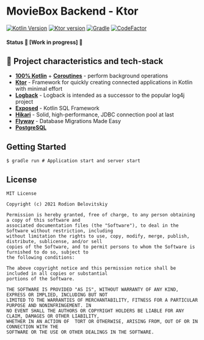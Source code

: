 # MovieBox Backend - Ktor

[![Kotlin Version][badge-kotlin]](https://kotlinlang.org)
[![Ktor version][badge-ktor]](https://ktor.io)
[![Gradle][badge-gradle]](https://gradle.org)
[![CodeFactor][badge-codefactor]](https://www.codefactor.io/repository/github/majorkik/moviebox-backend)

#### Status 🚧 [Work in progress] 🚧

## :rocket: Project characteristics and tech-stack

- [**100% Kotlin**](https://kotlinlang.org/) + [**Coroutines**](https://kotlinlang.org/docs/reference/coroutines-overview.html) - perform background operations
- [**Ktor**](https://github.com/ktorio/ktor) - Framework for quickly creating connected applications in Kotlin with minimal
  effort
- [**Logback**](https://ktor.io/docs/logging.html) - Logback is intended as a successor to the popular log4j project
- [**Exposed**](https://github.com/JetBrains/Exposed) - Kotlin SQL Framework
- [**Hikari**](https://github.com/brettwooldridge/HikariCP) - Solid, high-performance, JDBC connection pool at last
- [**Flyway**](https://github.com/flyway/flyway) - Database Migrations Made Easy
- [**PostgreSQL**](https://www.postgresql.org/)

## Getting Started

```shell
$ gradle run # Application start and server start
```

## License

```
MIT License

Copyright (c) 2021 Rodion Belovitskiy

Permission is hereby granted, free of charge, to any person obtaining a copy of this software and
associated documentation files (the "Software"), to deal in the Software without restriction, including
without limitation the rights to use, copy, modify, merge, publish, distribute, sublicense, and/or sell
copies of the Software, and to permit persons to whom the Software is furnished to do so, subject to
the following conditions:

The above copyright notice and this permission notice shall be included in all copies or substantial
portions of the Software.

THE SOFTWARE IS PROVIDED "AS IS", WITHOUT WARRANTY OF ANY KIND, EXPRESS OR IMPLIED, INCLUDING BUT NOT
LIMITED TO THE WARRANTIES OF MERCHANTABILITY, FITNESS FOR A PARTICULAR PURPOSE AND NONINFRINGEMENT. IN
NO EVENT SHALL THE AUTHORS OR COPYRIGHT HOLDERS BE LIABLE FOR ANY CLAIM, DAMAGES OR OTHER LIABILITY,
WHETHER IN AN ACTION OF  TORT OR OTHERWISE, ARISING FROM, OUT OF OR IN CONNECTION WITH THE
SOFTWARE OR THE USE OR OTHER DEALINGS IN THE SOFTWARE.
```

[badge-kotlin]: https://img.shields.io/badge/Kotlin-1.5.21-brightgreen?style=flat-square&logo=appveyor "Kotlin Version"

[badge-ktor]: https://img.shields.io/badge/Ktor-1.6.2-red?style=flat-square&logo=appveyor "Ktor"

[badge-gradle]: https://img.shields.io/badge/Gradle-7.1.1-blue?style=flat-square&logo=appveyor "Gradle"

[badge-codefactor]: https://www.codefactor.io/repository/github/majorkik/moviebox-backend/badge?style=flat-square&logo=appveyor "CodeFactor"